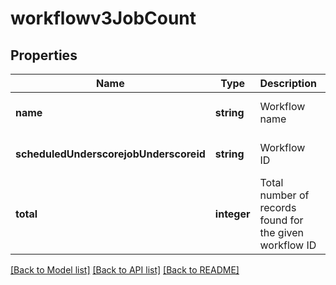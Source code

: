 # workflowv3JobCount

## Properties
Name | Type | Description | Notes
------------ | ------------- | ------------- | -------------
**name** | **string** | Workflow name | [optional] [default to null]
**scheduledUnderscorejobUnderscoreid** | **string** | Workflow ID | [optional] [default to null]
**total** | **integer** | Total number of records found for the given workflow ID | [optional] [default to null]

[[Back to Model list]](../README.md#documentation-for-models) [[Back to API list]](../README.md#documentation-for-api-endpoints) [[Back to README]](../README.md)


